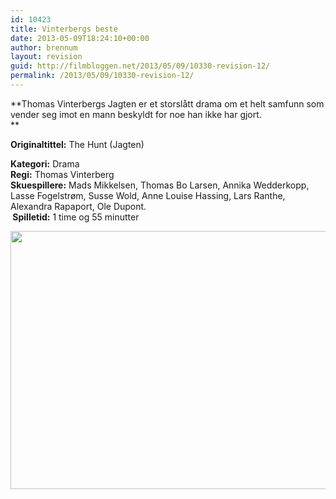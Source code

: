 ```yaml
---
id: 10423
title: Vinterbergs beste
date: 2013-05-09T18:24:10+00:00
author: brennum
layout: revision
guid: http://filmbloggen.net/2013/05/09/10330-revision-12/
permalink: /2013/05/09/10330-revision-12/
---
```

**Thomas Vinterbergs Jagten er et storslått drama om et helt samfunn som vender seg imot en mann beskyldt for noe han ikke har gjort.  
** 

**<!--more-->Originaltittel:** The Hunt (Jagten)

  
**Kategori:** Drama  
**Regi:** Thomas Vinterberg  
**Skuespillere:** Mads Mikkelsen, Thomas Bo Larsen, Annika Wedderkopp, Lasse Fogelstrøm, Susse Wold, Anne Louise Hassing, Lars Ranthe, Alexandra Rapaport, Ole Dupont.  
** Spilletid:** 1 time og 55 minutter

<a href="http://filmbloggen.net/?attachment_id=10336" rel="attachment wp-att-10336"><img class="alignnone size-large wp-image-10336" src="http://filmbloggen.net/wp-content/uploads//2013/05/the-hunt-02-620x413.jpg" alt="" width="620" height="413" /></a>